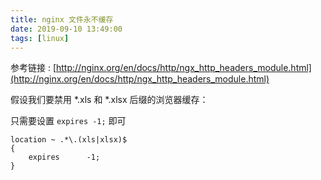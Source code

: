 ```yaml
---
title: nginx 文件永不缓存
date: 2019-09-10 13:49:00
tags: [linux]
---
```


参考链接 : [http://nginx.org/en/docs/http/ngx_http_headers_module.html](http://nginx.org/en/docs/http/ngx_http_headers_module.html)

假设我们要禁用 *.xls 和 *.xlsx 后缀的浏览器缓存：

只需要设置 `expires -1;` 即可

```
location ~ .*\.(xls|xlsx)$
{
    expires      -1;
}
```
